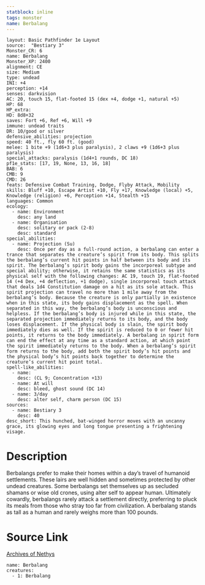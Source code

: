 ```yaml
---
statblock: inline
tags: monster
name: Berbalang
---
```

```statblock
layout: Basic Pathfinder 1e Layout
source:  "Bestiary 3"
Monster_CR: 6
name: Berbalang
Monster_XP: 2400
alignment: CE
size: Medium
type: undead
INI: +4
perception: +14
senses: darkvision
AC: 20, touch 15, flat-footed 15 (dex +4, dodge +1, natural +5)
HP: 68
HP_extra: 
HD: 8d8+32
saves: Fort +6, Ref +6, Will +9
immune: undead traits
DR: 10/good or silver
defensive_abilities: projection
speed: 40 ft., fly 60 ft. (good)
melee: 1 bite +9 (1d6+3 plus paralysis), 2 claws +9 (1d6+3 plus paralysis)
special_attacks: paralysis (1d4+1 rounds, DC 18)
pf1e_stats: [17, 19, None, 13, 16, 18]
BAB: 6
CMB: 9
CMD: 26
feats: Defensive Combat Training, Dodge, Flyby Attack, Mobility
skills: Bluff +10, Escape Artist +10, Fly +17, Knowledge (local) +5, Knowledge (religion) +6, Perception +14, Stealth +15
languages: Common
ecology:
  - name: Environment
    desc: any land
  - name: Organisation
    desc: solitary or pack (2-8)
    desc: standard
special_abilities:
  - name: Projection (Su)
    desc: Once per day as a full-round action, a berbalang can enter a trance that separates the creature’s spirit from its body. This splits the berbalang’s current hit points in half between its body and its spirit. The berbalang’s spirit body gains the incorporeal subtype and special ability; otherwise, it retains the same statistics as its physical self with the following changes: AC 19, touch 19, flat-footed 14 (+4 Dex, +4 deflection, +1 dodge), single incorporeal touch attack that deals 1d4 Constitution damage on a hit as its sole attack. This spirit projection can travel no more than 1 mile away from the berbalang’s body. Because the creature is only partially in existence when in this state, its body gains displacement as the spell. When separated in this way, the berbalang’s body is unconscious and helpless. If the berbalang’s body is injured while in this state, the separated projection immediately returns to its body, and the body loses displacement. If the physical body is slain, the spirit body immediately dies as well. If the spirit is reduced to 0 or fewer hit points, it returns to the body immediately. A berbalang in spirit form can end the effect at any time as a standard action, at which point the spirit immediately returns to the body. When a berbalang’s spirit form returns to the body, add both the spirit body’s hit points and the physical body’s hit points back together to determine the creature’s current hit point total.
spell-like_abilities:
  - name:
    desc: (CL 9; Concentration +13)
  - name: At will
    desc: bleed, ghost sound (DC 14)
  - name: 3/day
    desc: alter self, charm person (DC 15)
sources:
  - name: Bestiary 3
    desc: 40
desc_short: This hunched, bat-winged horror moves with an uncanny grace, its glowing eyes and long tongue presenting a frightening visage.
```
# Description
Berbalangs prefer to make their homes within a day’s travel of humanoid settlements. These lairs are well hidden and sometimes protected by other undead creatures. Some berbalangs set themselves up as secluded shamans or wise old crones, using alter self to appear human. Ultimately cowardly, berbalangs rarely attack a settlement directly, preferring to pluck its meals from those who stray too far from civilization. A berbalang stands as tall as a human and rarely weighs more than 100 pounds.
# Source Link
[Archives of Nethys](https://aonprd.com/MonsterDisplay.aspx?ItemName=Berbalang)
```encounter-table
name: Berbalang
creatures:
  - 1: Berbalang
```
